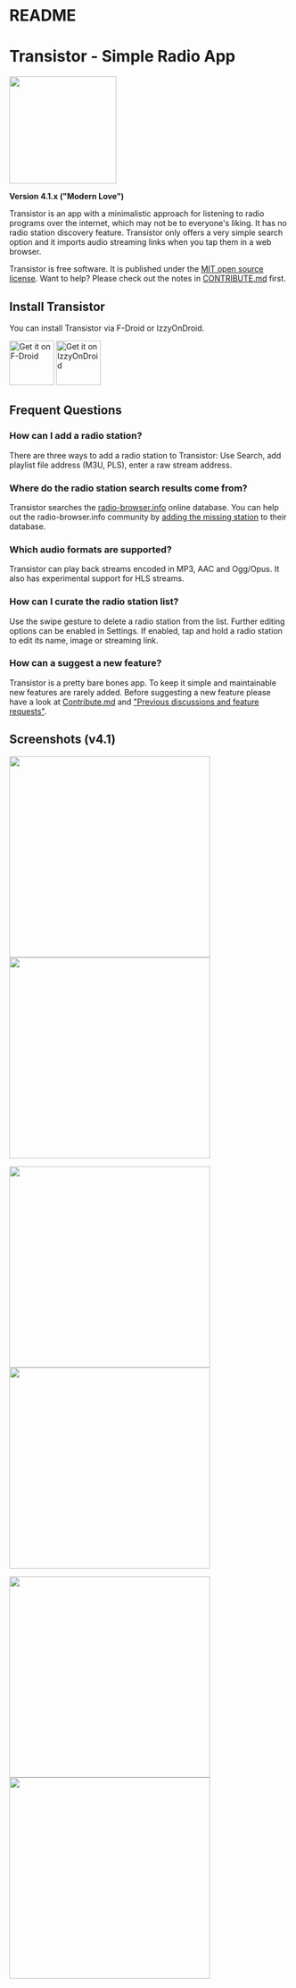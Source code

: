 README
======

# Transistor - Simple Radio App
<img src="https://codeberg.org/y20k/transistor/raw/branch/master/app/src/main/res/mipmap-xxxhdpi/ic_launcher_round.png" width="192" />

**Version 4.1.x ("Modern Love")**

Transistor is an app with a minimalistic approach for listening to radio programs over the internet, which may not be to everyone's liking. It has no radio station discovery feature. Transistor only offers a very simple search option and it imports audio streaming links when you tap them in a web browser.

Transistor is free software. It is published under the [MIT open source license](https://opensource.org/licenses/MIT). Want to help? Please check out the notes in [CONTRIBUTE.md](https://codeberg.org/y20k/transistor/src/branch/master/CONTRIBUTE.md) first.

## Install Transistor
You can install Transistor via F-Droid or IzzyOnDroid.

[<img src="https://fdroid.gitlab.io/artwork/badge/get-it-on.png" alt="Get it on F-Droid" height="80">](https://f-droid.org/repository/browse/?fdid=org.y20k.transistor) [<img src="https://gitlab.com/IzzyOnDroid/repo/-/raw/master/assets/IzzyOnDroid.png" alt="Get it on IzzyOnDroid" height="80">](https://apt.izzysoft.de/packages/org.y20k.transistor/)



## Frequent Questions

### How can I add a radio station?
There are three ways to add a radio station to Transistor: Use Search, add playlist file address (M3U, PLS), enter a raw stream address.

### Where do the radio station search results come from?
Transistor searches the [radio-browser.info](http://www.radio-browser.info/) online database. You can help out the radio-browser.info community by [adding the missing station](http://www.radio-browser.info/gui/#!/add) to their database.

### Which audio formats are supported?
Transistor can play back streams encoded in MP3, AAC and Ogg/Opus. It also has experimental support for HLS streams.

### How can I curate the radio station list?
Use the swipe gesture to delete a radio station from the list. Further editing options can be enabled in Settings. If enabled, tap and hold a radio station to edit its name, image or streaming link.

### How can a suggest a new feature?
Transistor is a pretty bare bones app. To keep it simple and maintainable new features are rarely added. Before suggesting a new feature please have a look at [Contribute.md](https://codeberg.org/y20k/transistor/src/branch/master/CONTRIBUTE.md) and ["Previous discussions and feature requests"](https://codeberg.org/y20k/transistor/issues/48).

## Screenshots (v4.1)
[<img src="https://codeberg.org/y20k/transistor/raw/branch/master/metadata/en-US/images/phoneScreenshots/01-transistor.png" width="360">](https://codeberg.org/y20k/transistor/raw/branch/master/metadata/en-US/images/phoneScreenshots/01-transistor.png)
[<img src="https://codeberg.org/y20k/transistor/raw/branch/master/metadata/en-US/images/phoneScreenshots/02-transistor.png" width="360">](https://codeberg.org/y20k/transistor/raw/branch/master/metadata/en-US/images/phoneScreenshots/02-transistor.png)

[<img src="https://codeberg.org/y20k/transistor/raw/branch/master/metadata/en-US/images/phoneScreenshots/03-transistor.png" width="360">](https://codeberg.org/y20k/transistor/raw/branch/master/metadata/en-US/images/phoneScreenshots/03-transistor.png)
[<img src="https://codeberg.org/y20k/transistor/raw/branch/master/metadata/en-US/images/phoneScreenshots/04-transistor.png" width="360">](https://codeberg.org/y20k/transistor/raw/branch/master/metadata/en-US/images/phoneScreenshots/04-transistor.png)

[<img src="https://codeberg.org/y20k/transistor/raw/branch/master/metadata/en-US/images/phoneScreenshots/05-transistor.png" width="360">](https://codeberg.org/y20k/transistor/raw/branch/master/metadata/en-US/images/phoneScreenshots/05-transistor.png)
[<img src="https://codeberg.org/y20k/transistor/raw/branch/master/metadata/en-US/images/phoneScreenshots/06-transistor.png" width="360">](https://codeberg.org/y20k/transistor/raw/branch/master/metadata/en-US/images/phoneScreenshots/06-transistor.png)